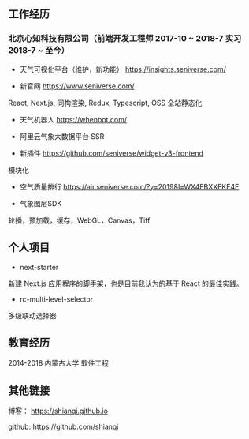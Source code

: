 ## 工作经历

### 北京心知科技有限公司（前端开发工程师 2017-10 ~ 2018-7 实习 2018-7 ~ 至今）

- 天气可视化平台（维护，新功能）
https://insights.seniverse.com/

- 新官网
https://www.seniverse.com/

React, Next.js, 同构渲染, Redux, Typescript, OSS 全站静态化

- 天气机器人
https://whenbot.com/

- 阿里云气象大数据平台
SSR

- 新插件
https://github.com/seniverse/widget-v3-frontend

模块化

- 空气质量排行
https://air.seniverse.com/?y=2019&l=WX4FBXXFKE4F

- 气象图层SDK

轮播，预加载，缓存，WebGL，Canvas，Tiff

## 个人项目

- next-starter

新建 Next.js 应用程序的脚手架，也是目前我认为的基于 React 的最佳实践。

- rc-multi-level-selector

多级联动选择器

## 教育经历

2014-2018 内蒙古大学 软件工程

## 其他链接

博客：
https://shianqi.github.io

github:
https://github.com/shianqi

